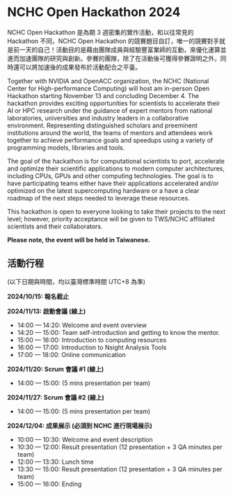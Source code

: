 
# NCHC Open Hackathon 2024

NCHC Open Hackathon 是為期 3 週密集的實作活動，和以往常見的 Hackathon 不同，NCHC Open Hackathon 的競賽題目自訂，唯一的競賽對手就是前一天的自己！活動目的是藉由團隊成員與經驗豐富業師的互動，來優化運算並進而加速團隊的研究與創新。參賽的團隊，除了在活動後可獲得參賽證明之外，同時還可以將加速後的成果發布於活動配合之平臺。

Together with NVIDIA and OpenACC organization, the NCHC (National Center for High-performance Computing) will host am in-person Open Hackathon starting November 13 and concluding December 4. The hackathon provides exciting opportunities for scientists to accelerate their AI or HPC research under the guidance of expert mentors from national laboratories, universities and industry leaders in a collaborative environment. Representing distinguished scholars and preeminent institutions around the world, the teams of mentors and attendees work together to achieve performance goals and speedups using a variety of programming models, libraries and tools.

The goal of the hackathon is for computational scientists to port, accelerate and optimize their scientific applications to modern computer architectures, including CPUs, GPUs and other computing technologies. The goal is to have participating teams either have their applications accelerated and/or optimized on the latest supercomputing hardware or a have a clear roadmap of the next steps needed to leverage these resources.

This hackathon is open to everyone looking to take their projects to the next level; however, priority acceptance will be given to TWS/NCHC affiliated scientists and their collaborators.

**Please note, the event will be held in Taiwanese.**
<!--
## 報名日期

自即日起至 2024 年 10 月 15 日 截止

## 報名網址

<https://www.openhackathons.org/s/siteevent/a0C5e000008dX2GEAU/se000298>

## 活動日期

2024 年 11 月 13 日 &mdash; 2024 年 12 月 04 日

## 參加資格與條件

 -  團隊要能充分掌握所帶來參與本次活動的程式碼或專案，並期望在活動期間取得進展。
 -  本次活動僅接受團隊報名參加，單一團隊成員至少 2 人，最多 6 人，且須年滿 13 歲。於活動期間，團隊成員若無積極參與，主辦方得取消該團隊之參賽資格。
 -  參賽的專案必須檢附軟體許可證並在申請中詳細說明。有關軟體許可證為何重要以及如何獲得許可證的更多訊息，請參考：
     -  <https://tldrlegal.com/>
     -  <https://choosealicense.com/>

## 參賽建議

無須進階 GPU 技能，但具備 GPU 的基礎知識將有助於活動期間的程式編寫與分析。並建議參賽隊伍在活動前透過 GPU 講座和實作課程來熟悉這些概念。如需更多的相關資訊或協助，請聯繫活動主辦單位。

### GPU Programming/Profiling 教學資源

- Learn [NVIDIA profiling tools](https://www.nvidia.com/en-us/on-demand/session/gtcsj20-s22141/) before coming to the event, and visit the "Tools" section on the [Technical Resources page](https://www.openhackathons.org/s/technical-resources).
- lectures in Mandarin
  - [2024/10/24-25 NCHC N-WAY GPU Bootcamp (with 2 Recordings)](https://github.com/nqobu/nvidia/tree/main/20240924)
  - [2023 Hackathon Nsight System Session](https://youtu.be/pz69bwhjm3o)
- lectures in English
  - [Basic Languages Tutorial given by Jeff Larkin/NVIDIA](https://drive.google.com/file/d/1phZGnFnss6iYtJrHYUsKRpwQNB63mLAU/view?usp=sharing)
  - [Math Library: cuSparse and cuSolver Overview by Samuel Rodriguez / Federico Busato](https://drive.google.com/file/d/1EgUYtgpqCr51jC9WWUz2W5wqx-k3aS0s/view?usp=sharing)
  - [Nsight Tutorial given by Max Katz/NVIDIA](https://drive.google.com/file/d/1TEPiRpxqZXK2iqzy1uAQoAlrH3u7z-iX/view?usp=sharing)
  - [Nsight Compute + Nsight System Q&A + Demo by Chris Ashton / Jackson Marusarz / Tod Courtney](https://drive.google.com/file/d/1nt6cfGNfFU-jdj6ZVYmjOT_DQx5m-JVL/view?usp=sharing)
  - [Profiling with TensorFlow Demo, presented by Kaleb Smith/NVIDIA](https://drive.google.com/file/d/1DXO0xNZj_zrN46HszCyPX-BJMqFQ_Er5/view?usp=sharing)
  - [Pytorch Nsight System Demo given by Tod Courtney/NVIDIA](https://drive.google.com/file/d/1EAfSgt1UzPRgP_xkf3zDnVvdumfnDk_2/view?usp=sharing)

## 計算資源

本次活動將使用 NCHC 及 OpenACC 計算資源，團隊需要將資料集與程式碼等相關資源上傳至 NCHC 及 OpenACC，並且為自行準備的所有資料負責。

計算資源的使用請遵照 NCHC 及 OpenACC 相關使用規定，如有違規之情事，主辦方除有權逕行刪除該等違反規定之內容或採取其他必要處置之外，還得中止該團隊之參賽資格。

## 活動形式

本次 Open Hackathon 2024 將於臺灣標準時間 (UTC+8) 在線上舉辦，將透過 MS Teams、slack 和 email 作為主要溝通與交流工具。每個團隊將與導師配對，共同討論與優化程式碼，並於活動期間向所有團隊分享進度。

## 合作伙伴

 -  NCHC
 -  NVIDIA
 -  OpenACC
  -->
## 活動行程

(以下日期與時間，均以臺灣標準時間 UTC+8 為準)

**2024/10/15: 報名截止**

**2024/11/13: 啟動會議 (線上)**

 -  14:00 &mdash; 14:20: Welcome and event overview
 -  14:20 &mdash; 15:00: Team self-introduction and getting to know the mentor.
 -  15:00 &mdash; 16:00: Introduction to computing resources
 -  16:00 &mdash; 17:00: Introduction to Nsight Analysis Tools
 -  17:00 &mdash; 18:00: Online communication

**2024/11/20: Scrum 會議 #1 (線上)**

 -  14:00 &mdash; 15:00: (5 mins presentation per team)

**2024/11/27: Scrum 會議 #2 (線上)**

 -  14:00 &mdash; 15:00: (5 mins presentation per team)

**2024/12/04: 成果展示 (必須到 NCHC 進行現場展示)**

 -  10:00 &mdash; 10:30: Welcome and event description
 -  10:30 &mdash; 12:00: Result presentation (12 presentation + 3 QA minutes per team)
 -  12:00 &mdash; 13:30: Lunch time
 -  13:30 &mdash; 15:00: Result presentation (12 presentation + 3 QA minutes per team)
 -  15:00 &mdash; 16:00: Ending
<!--
## 參考 Open Hackathon 2023 活動故事

<https://www.nchc.org.tw/Message/MessageView?id=3874&menutype=0&sitemenuid=5&mid=46>

 -  量子電路模擬 透過 CUDA 加速 468 倍 (HPC)
 -  流體力學模擬 透過 JAX 加速 126 倍 (HPC)
 -  大氣數值模式網格 透過 OpenACC 加速 8 倍 (HPC)
 -  超大語言模型 透過 TensorRT-LLM 加速 3 倍 (AI)
 -  醫療心電監控模型 透過 TensorRT+Triton 加速 40 倍 (AI)
  -->
<!--
  vim: ft=markdown ic noet norl wrap sw=8 ts=8 sts=4:
  -->
